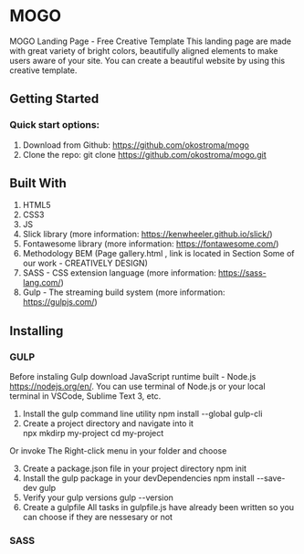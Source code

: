 # MOGO

MOGO Landing Page - Free Creative Template
This landing page are made with great variety of bright colors, beautifully aligned elements to make users aware of your site.
You can create a beautiful website by using this creative template.

## Getting Started

### Quick start options:
1. Download from Github: https://github.com/okostroma/mogo
2. Clone the repo: git clone https://github.com/okostroma/mogo.git


## Built With

1. HTML5
2. CSS3
3. JS
4. Slick library (more information: https://kenwheeler.github.io/slick/)
5. Fontawesome library (more information: https://fontawesome.com/)
6. Methodology BEM (Page gallery.html , link is located in Section Some of our work - CREATIVELY DESIGN)
7. SASS - CSS extension language (more information: https://sass-lang.com/)
8. Gulp - The streaming build system (more information: https://gulpjs.com/)

## Installing

### GULP

Before instaling Gulp download JavaScript runtime built - Node.js https://nodejs.org/en/. You can use terminal of Node.js or your local terminal in VSCode, Sublime Text 3, etc.
1. Install the gulp command line utility
   npm install --global gulp-cli
2. Create a project directory and navigate into it  
  npx mkdirp my-project
  cd my-project
  
  Or invoke The Right-click menu in your folder and choose
  
3. Create a package.json file in your project directory
  npm init
4. Install the gulp package in your devDependencies
  npm install --save-dev gulp  
5. Verify your gulp versions
  gulp --version
6. Create a gulpfile
   All tasks in gulpfile.js have already been written so you can choose if they are nessesary or not
   
 ### SASS
 
 
